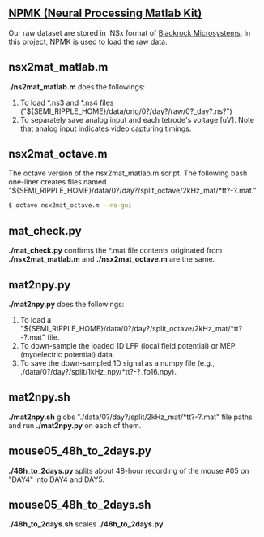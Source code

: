 ## [NPMK (Neural Processing Matlab Kit)](https://github.com/BlackrockMicrosystems/NPMK)
Our raw dataset are stored in .NSx format of [Blackrock Microsystems](https://www.blackrockmicro.com/). In this project, NPMK is used to load the raw data.


## nsx2mat_matlab.m
**./ns2mat_matlab.m** does the followings:
1. To load *.ns3 and *.ns4 files ("${SEMI_RIPPLE_HOME}/data/orig/0?/day?/raw/0?_day?.ns?")
2. To separately save analog input and each tetrode's voltage [uV]. Note that analog input indicates video capturing timings.


## nsx2mat_octave.m
The octave version of the nsx2mat_matlab.m script. The following bash one-liner creates files named "${SEMI_RIPPLE_HOME}/data/0?/day?/split_octave/2kHz_mat/*tt?-?.mat."
``` bash
$ octave nsx2mat_octave.m --no-gui
```

## mat_check.py
**./mat_check.py** confirms the *.mat file contents originated from **./nsx2mat_matlab.m** and **./nsx2mat_octave.m** are the same.


## mat2npy.py
**./mat2npy.py** does the followings:
1. To load a "${SEMI_RIPPLE_HOME}/data/0?/day?/split_octave/2kHz_mat/*tt?-?.mat" file.
2. To down-sample the loaded 1D LFP (local field potential) or MEP (myoelectric potential) data.
3. To save the down-sampled 1D signal as a numpy file (e.g., ./data/0?/day?/split/1kHz_npy/*tt?-?_fp16.npy).


## mat2npy.sh
**./mat2npy.sh** globs "./data/0?/day?/split/2kHz_mat/*tt?-?.mat" file paths and run **./mat2npy.py** on each of them.


## mouse05_48h_to_2days.py
**./48h_to_2days.py** splits about 48-hour recording of the mouse #05 on "DAY4" into DAY4 and DAY5.


## mouse05_48h_to_2days.sh
**./48h_to_2days.sh** scales **./48h_to_2days.py**.
